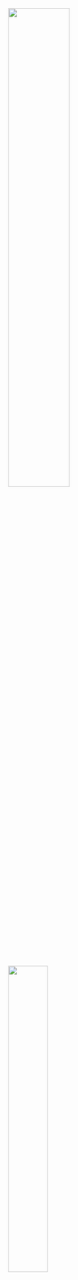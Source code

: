<div style="width: 100%;">
  <a href="https://git.io/streak-stats"><img src="https://streak-stats.demolab.com?user=GoatEXE&theme=github-dark-blue&hide_border=true&mode=weekly" style="width: 50%;"></a></br>
  <a href="https://github.com/anuraghazra/github-readme-stats"><img src="https://github-readme-stats.vercel.app/api/top-langs/?username=GoatEXE&layout=compact&theme=github_dark&hide_border=true" style="width: 40%;"></a>
</div>
